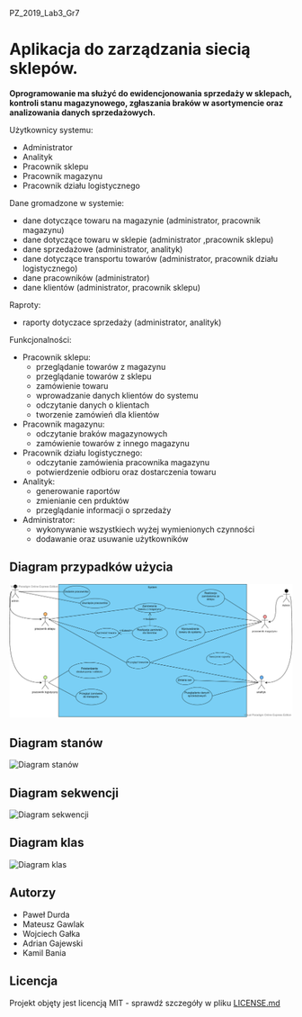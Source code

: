 PZ_2019_Lab3_Gr7

# Aplikacja do zarządzania siecią sklepów.

**Oprogramowanie ma służyć do ewidencjonowania sprzedaży w sklepach, kontroli stanu magazynowego, zgłaszania braków w asortymencie oraz analizowania danych sprzedażowych.**

Użytkownicy systemu:
  * Administrator
  * Analityk
  * Pracownik sklepu
  * Pracownik magazynu
  * Pracownik działu logistycznego

Dane gromadzone w systemie:
  * dane dotyczące towaru na magazynie (administrator, pracownik magazynu)
  * dane dotyczące towaru w sklepie (administrator ,pracownik sklepu)
  * dane sprzedażowe (administrator, analityk)
  * dane dotyczące transportu towarów (administrator, pracownik działu logistycznego)
  * dane pracowników (administrator)
  * dane klientów (administrator, pracownik sklepu)

Raproty:
  * raporty dotyczace sprzedaży (administrator, analityk)
  
Funkcjonalności:
* Pracownik sklepu:
  * przeglądanie towarów z magazynu
  * przeglądanie towarów z sklepu
  * zamówienie towaru 
  * wprowadzanie danych klientów do systemu
  * odczytanie danych o klientach
  * tworzenie zamówień dla klientów
* Pracownik magazynu: 
  * odczytanie braków magazynowych 
  * zamówienie towarów z innego magazynu
* Pracownik działu logistycznego:
  * odczytanie zamówienia pracownika magazynu
  * potwierdzenie odbioru oraz dostarczenia towaru
* Analityk: 
  * generowanie raportów
  * zmienianie cen prduktów 
  * przeglądanie informacji o sprzedaży
* Administrator: 
  * wykonywanie wszystkiech wyżej wymienionych czynności 
  * dodawanie oraz usuwanie użytkowników
    
## Diagram przypadków użycia
![Diagram przypadków użycia](https://github.com/mjochab/PZ_2019_Lab3_Gr7/blob/master/diagramy/usecase%20diagram2.png)
## Diagram stanów
![Diagram stanów](https://github.com/mjochab/PZ_2019_Lab3_Gr7/blob/master/diagramy/state%20diagram.png)
## Diagram sekwencji
![Diagram sekwencji](https://github.com/mjochab/PZ_2019_Lab3_Gr7/blob/master/diagramy/sequence%20diagram.png)
## Diagram klas  
![Diagram klas](https://github.com/mjochab/PZ_2019_Lab3_Gr7/blob/master/diagramy/class%20diagram.png)



  
## Autorzy
* Paweł Durda
* Mateusz Gawlak
* Wojciech Gałka
* Adrian Gajewski
* Kamil Bania

## Licencja

Projekt objęty jest licencją MIT - sprawdź szczegóły w pliku [LICENSE.md](https://github.com/mjochab/PZ_2019_Lab3_Gr7/blob/master/LICENSE)
